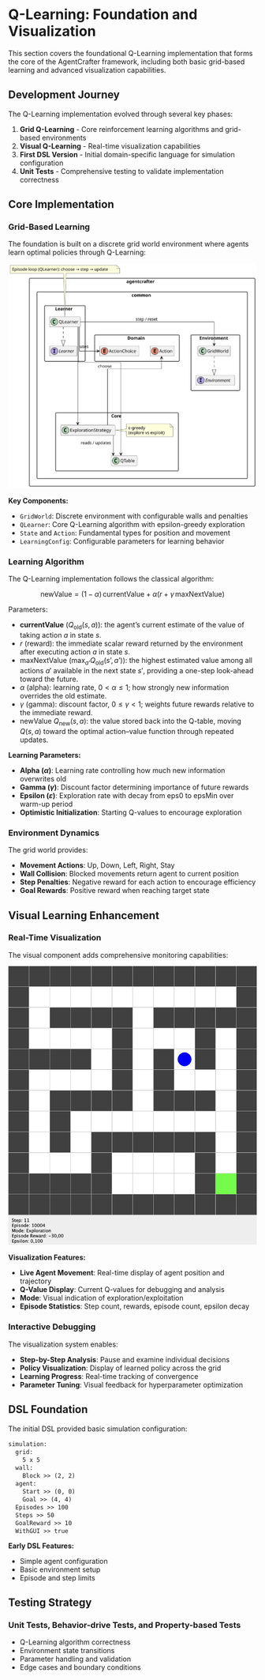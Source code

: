 # Q-Learning: Foundation and Visualization

This section covers the foundational Q-Learning implementation that forms the core of the AgentCrafter framework, including both basic grid-based learning and advanced visualization capabilities.

## Development Journey

The Q-Learning implementation evolved through several key phases:

1. **Grid Q-Learning** - Core reinforcement learning algorithms and grid-based environments
2. **Visual Q-Learning** - Real-time visualization capabilities  
3. **First DSL Version** - Initial domain-specific language for simulation configuration
4. **Unit Tests** - Comprehensive testing to validate implementation correctness

## Core Implementation

### Grid-Based Learning

The foundation is built on a discrete grid world environment where agents learn optimal policies through Q-Learning:

![Q-Learning Diagram](./big_picture.svg)

**Key Components:**
- `GridWorld`: Discrete environment with configurable walls and penalties
- `QLearner`: Core Q-Learning algorithm with epsilon-greedy exploration
- `State` and `Action`: Fundamental types for position and movement
- `LearningConfig`: Configurable parameters for learning behavior

### Learning Algorithm

The Q-Learning implementation follows the classical algorithm:

$$
\text{newValue}  = (1-\alpha)\,\text{currentValue} + \alpha\bigl(r + \gamma\,\text{maxNextValue}\bigr)
$$

Parameters:
- **currentValue** ($Q_{\text{old}}(s,a)$): the agent’s current estimate of the value of taking action $a$ in state $s$. 
- $r$ (reward): the immediate scalar reward returned by the environment after executing action $a$ in state $s$.
- maxNextValue ($\displaystyle\max_{a’} Q_{\text{old}}(s’,a’)$): the highest estimated value among all actions $a′$ available in the next state $s′$, providing a one-step look-ahead toward the future.
- $\alpha$ (alpha): learning rate, $0 < \alpha \le 1$; how strongly new information overrides the old estimate.
- $\gamma$ (gamma): discount factor, $0 \le \gamma < 1$; weights future rewards relative to the immediate reward.
- newValue $Q_{\text{new}}(s,a)$: the value stored back into the Q-table, moving $Q(s,a)$ toward the optimal action–value function through repeated updates.

**Learning Parameters:**
- **Alpha ($α$)**: Learning rate controlling how much new information overwrites old
- **Gamma ($γ$)**: Discount factor determining importance of future rewards
- **Epsilon ($ε$)**: Exploration rate with decay from eps0 to epsMin over warm-up period
- **Optimistic Initialization**: Starting Q-values to encourage exploration

### Environment Dynamics

The grid world provides:
- **Movement Actions**: Up, Down, Left, Right, Stay
- **Wall Collision**: Blocked movements return agent to current position
- **Step Penalties**: Negative reward for each action to encourage efficiency
- **Goal Rewards**: Positive reward when reaching target state

## Visual Learning Enhancement

### Real-Time Visualization

The visual component adds comprehensive monitoring capabilities:

![Q-Learning Visualization](./gui.png)

**Visualization Features:**
- **Live Agent Movement**: Real-time display of agent position and trajectory
- **Q-Value Display**: Current Q-values for debugging and analysis
- **Mode**: Visual indication of exploration/exploitation
- **Episode Statistics**: Step count, rewards, episode count, epsilon decay

### Interactive Debugging

The visualization system enables:
- **Step-by-Step Analysis**: Pause and examine individual decisions
- **Policy Visualization**: Display of learned policy across the grid
- **Learning Progress**: Real-time tracking of convergence
- **Parameter Tuning**: Visual feedback for hyperparameter optimization

## DSL Foundation

The initial DSL provided basic simulation configuration:

```dsl
simulation:
  grid:
    5 x 5
  wall:
    Block >> (2, 2)
  agent:
    Start >> (0, 0)
    Goal >> (4, 4)
  Episodes >> 100
  Steps >> 50
  GoalReward >> 10
  WithGUI >> true
```

**Early DSL Features:**
- Simple agent configuration
- Basic environment setup
- Episode and step limits

## Testing Strategy

### Unit Tests, Behavior-drive Tests, and Property-based Tests

- Q-Learning algorithm correctness
- Environment state transitions
- Parameter handling and validation
- Edge cases and boundary conditions
